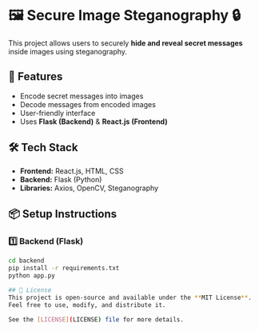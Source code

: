 # 🖼️ Secure Image Steganography 🔒

This project allows users to securely **hide and reveal secret messages** inside images using steganography.

## 🚀 Features
- Encode secret messages into images
- Decode messages from encoded images
- User-friendly interface
- Uses **Flask (Backend)** & **React.js (Frontend)**

## 🛠️ Tech Stack
- **Frontend:** React.js, HTML, CSS
- **Backend:** Flask (Python)
- **Libraries:** Axios, OpenCV, Steganography

## 📦 Setup Instructions

### 1️⃣ Backend (Flask)
```bash
cd backend
pip install -r requirements.txt
python app.py

## 📜 License
This project is open-source and available under the **MIT License**.  
Feel free to use, modify, and distribute it.  

See the [LICENSE](LICENSE) file for more details.
